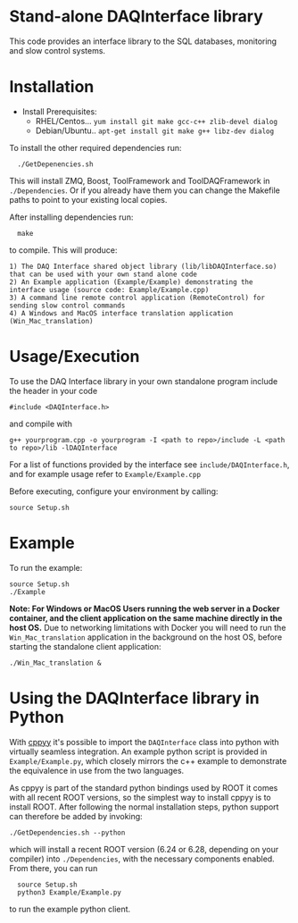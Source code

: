 # Stand-alone DAQInterface library

This code provides an interface library to the SQL databases, monitoring and slow control systems. 

# Installation

  - Install Prerequisites: 
     - RHEL/Centos... ``` yum install git make gcc-c++ zlib-devel dialog ```
     - Debian/Ubuntu.. ``` apt-get install git make g++ libz-dev dialog ```

To install the other required dependencies run:

      ./GetDepenencies.sh

This will install ZMQ, Boost, ToolFramework and ToolDAQFramework in `./Dependencies`. 
Or if you already have them you can change the Makefile paths to point to your existing local copies. 

After installing dependencies run:

      make

to compile. This will produce:

    1) The DAQ Interface shared object library (lib/libDAQInterface.so) that can be used with your own stand alone code
    2) An Example application (Example/Example) demonstrating the interface usage (source code: Example/Example.cpp)
    3) A command line remote control application (RemoteControl) for sending slow control commands
    4) A Windows and MacOS interface translation application (Win_Mac_translation)


# Usage/Execution

To use the DAQ Interface library in your own standalone program include the header in your code 
  
    #include <DAQInterface.h>

and compile with 

    g++ yourprogram.cpp -o yourprogram -I <path to repo>/include -L <path to repo>/lib -lDAQInterface

For a list of functions provided by the interface see `include/DAQInterface.h`, and for example usage refer to `Example/Example.cpp`

Before executing, configure your environment by calling:

    source Setup.sh


# Example

To run the example:

    source Setup.sh
    ./Example

**Note: For Windows or MacOS Users running the web server in a Docker container, and the client application on the same machine directly in the host OS.**
Due to networking limitations with Docker you will need to run the `Win_Mac_translation` application in the background on the host OS, before starting the standalone client application:

    ./Win_Mac_translation &

# Using the DAQInterface library in Python

With [cppyy](https://github.com/wlav/cppyy) it's possible to import the `DAQInterface` class into python with virtually seamless integration. An example python script is provided in `Example/Example.py`, which closely mirrors the c++ example to demonstrate the equivalence in use from the two languages.

As cppyy is part of the standard python bindings used by ROOT it comes with all recent ROOT versions, so the simplest way to install cppyy is to install ROOT.
After following the normal installation steps, python support can therefore be added by invoking:

    ./GetDependencies.sh --python

which will install a recent ROOT version (6.24 or 6.28, depending on your compiler) into `./Dependencies`, with the necessary components enabled.
From there, you can run

      source Setup.sh
      python3 Example/Example.py

to run the example python client.
